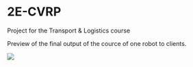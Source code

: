 # 2E-CVRP
Project for the Transport &amp; Logistics course 

Preview of the final output of the cource of one robot to clients.

![](https://github.com/AymanABDELHAMID/2E-CVRP/src/output/plots/Model_5_tour-robot_Ca2-3-15_13.png)

